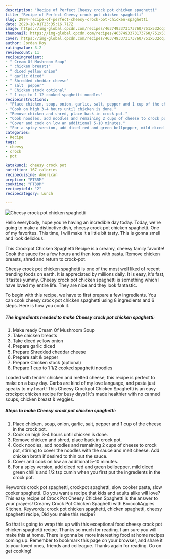 ```yaml
---
description: "Recipe of Perfect Cheesy crock pot chicken spaghetti"
title: "Recipe of Perfect Cheesy crock pot chicken spaghetti"
slug: 2994-recipe-of-perfect-cheesy-crock-pot-chicken-spaghetti
date: 2020-10-01T23:35:16.717Z
image: https://img-global.cpcdn.com/recipes/4637493373173760/751x532cq70/cheesy-crock-pot-chicken-spaghetti-recipe-main-photo.jpg
thumbnail: https://img-global.cpcdn.com/recipes/4637493373173760/751x532cq70/cheesy-crock-pot-chicken-spaghetti-recipe-main-photo.jpg
cover: https://img-global.cpcdn.com/recipes/4637493373173760/751x532cq70/cheesy-crock-pot-chicken-spaghetti-recipe-main-photo.jpg
author: Jordan Roy
ratingvalue: 3.2
reviewcount: 11
recipeingredient:
- " Cream Of Mushroom Soup"
- " chicken breasts"
- " diced yellow onion"
- " garlic diced"
- " Shredded cheddar cheese"
- " salt  pepper"
- " Chicken stock optional"
- " 1 cup to 1 12 cooked spaghetti noodles"
recipeinstructions:
- "Place chicken, soup, onion, garlic, salt, pepper and 1 cup of the cheese in the crock pot."
- "Cook on high 3-4 hours until chicken is done."
- "Remove chicken and shred, place back in crock pot."
- "Cook noodles, add noodles and remaining 2 cups of cheese to crock pot, stirring to cover the noodles with the sauce and melt cheese. Add chicken broth if desired to thin out the sauce."
- "Cover and cook on low an additional 5-10 minutes."
- "For a spicy version, add diced red and green bellpepper, mild diced green chili&#39;s and 1/2 tsp cumin when you first put the ingredients in the crock pot."
categories:
- Recipe
tags:
- cheesy
- crock
- pot

katakunci: cheesy crock pot 
nutrition: 167 calories
recipecuisine: American
preptime: "PT35M"
cooktime: "PT39M"
recipeyield: "2"
recipecategory: Lunch

---
```



![Cheesy crock pot chicken spaghetti](https://img-global.cpcdn.com/recipes/4637493373173760/751x532cq70/cheesy-crock-pot-chicken-spaghetti-recipe-main-photo.jpg)

Hello everybody, hope you're having an incredible day today. Today, we're going to make a distinctive dish, cheesy crock pot chicken spaghetti. One of my favorites. This time, I will make it a little bit tasty. This is gonna smell and look delicious.

This Crockpot Chicken Spaghetti Recipe is a creamy, cheesy family favorite! Cook the sauce for a few hours and then toss with pasta. Remove chicken breasts, shred and return to crock-pot.

Cheesy crock pot chicken spaghetti is one of the most well liked of recent trending foods on earth. It is appreciated by millions daily. It is easy, it's fast, it tastes yummy. Cheesy crock pot chicken spaghetti is something which I have loved my entire life. They are nice and they look fantastic.


To begin with this recipe, we have to first prepare a few ingredients. You can cook cheesy crock pot chicken spaghetti using 8 ingredients and 6 steps. Here is how you cook it.

<!--inarticleads1-->

##### The ingredients needed to make Cheesy crock pot chicken spaghetti:

1. Make ready  Cream Of Mushroom Soup
1. Take  chicken breasts
1. Take  diced yellow onion
1. Prepare  garlic diced
1. Prepare  Shredded cheddar cheese
1. Prepare  salt &amp; pepper
1. Prepare  Chicken stock (optional)
1. Prepare  1 cup to 1 1/2 cooked spaghetti noodles


Loaded with tender chicken and melted cheese, this recipe is perfect to make on a busy day. Carbs are kind of my love language, and pasta just speaks to my heart! This Cheesy Crockpot Chicken Spaghetti is an easy crockpot chicken recipe for busy days! It&#39;s made healthier with no canned soups, chicken breast &amp; veggies. 

<!--inarticleads2-->

##### Steps to make Cheesy crock pot chicken spaghetti:

1. Place chicken, soup, onion, garlic, salt, pepper and 1 cup of the cheese in the crock pot.
1. Cook on high 3-4 hours until chicken is done.
1. Remove chicken and shred, place back in crock pot.
1. Cook noodles, add noodles and remaining 2 cups of cheese to crock pot, stirring to cover the noodles with the sauce and melt cheese. Add chicken broth if desired to thin out the sauce.
1. Cover and cook on low an additional 5-10 minutes.
1. For a spicy version, add diced red and green bellpepper, mild diced green chili&#39;s and 1/2 tsp cumin when you first put the ingredients in the crock pot.


Keywords crock pot spaghetti, crockpot spaghetti, slow cooker pasta, slow cooker spaghetti. Do you want a recipe that kids and adults alike will love? This easy recipe of Crock Pot Cheesy Chicken Spaghetti is the answer to your prayers! Creamy Crock Pot Chicken Spaghetti with BroccoliAggies Kitchen. Keywords: crock pot chicken spaghetti, chicken spaghetti, cheesy spaghetti recipe, Did you make this recipe? 

So that is going to wrap this up with this exceptional food cheesy crock pot chicken spaghetti recipe. Thanks so much for reading. I am sure you will make this at home. There is gonna be more interesting food at home recipes coming up. Remember to bookmark this page on your browser, and share it to your loved ones, friends and colleague. Thanks again for reading. Go on get cooking!
